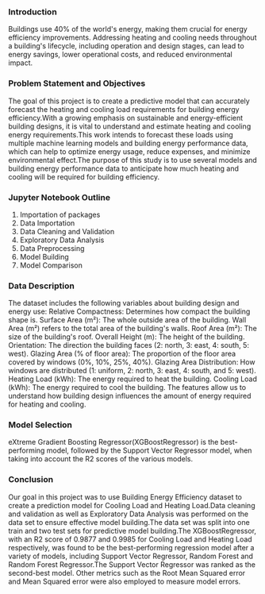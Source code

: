 ### Introduction
Buildings use 40% of the world's energy, making them crucial for energy efficiency improvements. Addressing heating and cooling needs throughout a building's lifecycle, including operation and design stages, can lead to energy savings, lower operational costs, and reduced environmental impact.

### Problem Statement and Objectives
The goal of this project is to create a predictive model that can accurately forecast the heating and cooling load requirements for building energy efficiency.With a growing emphasis on sustainable and energy-efficient building designs, it is vital to understand and estimate heating and cooling energy requirements.This work intends to forecast these loads using multiple machine learning models and building energy performance data, which can help to optimize energy usage, reduce expenses, and minimize environmental effect.The purpose of this study is to use several models and building energy performance data to anticipate how much heating and cooling will be required for building efficiency.

### Jupyter Notebook Outline
1. Importation of packages
2. Data Importation
3. Data Cleaning and Validation
4. Exploratory Data Analysis
5. Data Preprocessing
6. Model Building
7. Model Comparison

### Data Description
The dataset includes the following variables about building design and energy use:
Relative Compactness: Determines how compact the building shape is.
Surface Area (m²): The whole outside area of the building.
Wall Area (m²) refers to the total area of the building's walls.
Roof Area (m²): The size of the building's roof.
Overall Height (m): The height of the building.
Orientation: The direction the building faces (2: north, 3: east, 4: south, 5: west).
Glazing Area (% of floor area): The proportion of the floor area covered by windows (0%, 10%, 25%, 40%).
Glazing Area Distribution: How windows are distributed (1: uniform, 2: north, 3: east, 4: south, and 5: west).
Heating Load (kWh): The energy required to heat the building.
Cooling Load (kWh): The energy required to cool the building.
The features allow us to understand how building design influences the amount of energy required for heating and cooling.

### Model Selection
eXtreme Gradient Boosting Regressor(XGBoostRegressor) is the best-performing model, followed by the Support Vector Regressor model, when taking into account the R2 scores of the various models.

### Conclusion
Our goal in this project was to use Building Energy Efficiency dataset to create a prediction model for Cooling Load and Heating Load.Data cleaning and validation as well as Exploratory Data Analysis was performed on the data set to ensure effective model building.The data set was split into one train and two test sets for predictive model building.The XGBoostRegressor, with an R2 score of 0.9877 and 0.9985 for Cooling Load and Heating Load respectively, was found to be the best-performing regression model after a variety of models, including Support Vector Regressor, Random Forest and Random Forest Regressor.The Support Vector Regressor was ranked as the second-best model. Other metrics such as the Root Mean Squared error and Mean Squared error were also employed to measure model errors.

